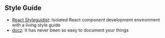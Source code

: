 ## Style Guide

- [React Styleguidist](https://github.com/styleguidist/react-styleguidist): Isolated React component development environment with a living style guide
- [docz](https://github.com/doczjs/docz): It has never been so easy to document your things
